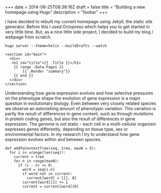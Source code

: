 +++
date = 2014-08-25T08:38:16Z
draft = false
title = "Building a new homepage using Hugo"
description = "foobar"
+++

I have decided to rebuilt my current homepage using Jekyll, the static site generator. Before this I used Octopress which helps you to get started in very little time. But, as a nice little side project, I decided to build my blog / webpage from scratch.

```
hugo server --theme=helix --buildDrafts --watch
```
```
<section id="main">
  <div>
   <h1 id="title">{{ .Title }}</h1>
    {{ range .Data.Pages }}
        {{ .Render "summary"}}
    {{ end }}
  </div>
</section>
```
Understanding how gene expression evolves and how selective pressures on the phenotype shape the evolution of gene expression is a major question in evolutionary biology. Even between very closely related species we observe an astonishing amount of phenotypic variation. This variation is partly the result of differences in gene content, such as through mutations in protein coding genes, but also the result of differences in gene expression. The genome is not static - each cell in a multi-cellular organism expresses genes differently, depending on tissue type, sex or environmental factors. In my research I try to understand how gene expression evolves within and between species.


```
def addToContextTree(seq, tree, maxN = 5):
  for i in xrange(len(seq)):
    current = tree
    for n in range(maxN):
      if (i - n) >= 0:
        word = seq[i-n]
        if word not in current:
          current[word] = [{}, 0]
        current[word][1] += 1
        current = current[word][0]
```
